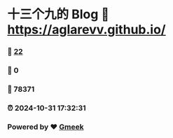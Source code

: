 # 十三个九的 Blog :link: https://aglarevv.github.io/ 
### :page_facing_up: [22](https://aglarevv.github.io//tag.html) 
### :speech_balloon: 0 
### :hibiscus: 78371 
### :alarm_clock: 2024-10-31 17:32:31 
### Powered by :heart: [Gmeek](https://github.com/Meekdai/Gmeek)
